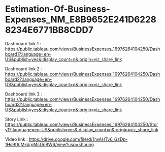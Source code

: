 # Estimation-Of-Business-Expenses_NM_E8B9652E241D62288234E6771BB8CDD7

Dashboard link 1 :
    https://public.tableau.com/views/BusinessExpenses_16976264104250/Dashboard1?:language=en-US&publish=yes&:display_count=n&:origin=viz_share_link

Dashboard link 2 :
    https://public.tableau.com/views/BusinessExpenses_16976264104250/Dashboard2?:language=en-US&publish=yes&:display_count=n&:origin=viz_share_link

Dashboard link 3 :
    https://public.tableau.com/views/BusinessExpenses_16976264104250/Dashboard3?:language=en-US&publish=yes&:display_count=n&:origin=viz_share_link

Story Link :
    https://public.tableau.com/views/BusinessExpenses_16976264104250/Story1?:language=en-US&publish=yes&:display_count=n&:origin=viz_share_link

Video link :
    https://drive.google.com/file/d/1nvAHTv6_GzDp-1Hs9f6IMkdrgMcDn8W6/view?usp=sharing
    
    
